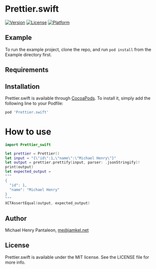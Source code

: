 # Prettier.swift

[![Version](https://img.shields.io/cocoapods/v/Prettier.swift.svg?style=flat)](https://cocoapods.org/pods/Prettier.swift)
[![License](https://img.shields.io/cocoapods/l/Prettier.swift.svg?style=flat)](https://cocoapods.org/pods/Prettier.swift)
[![Platform](https://img.shields.io/cocoapods/p/Prettier.swift.svg?style=flat)](https://cocoapods.org/pods/Prettier.swift)

## Example

To run the example project, clone the repo, and run `pod install` from the Example directory first.

## Requirements

## Installation

Prettier.swift is available through [CocoaPods](https://cocoapods.org). To install
it, simply add the following line to your Podfile:

```ruby
pod 'Prettier.swift'
```

# How to use

```swift
import Prettier_swift

let prettier = Prettier()
let input = "{\"id\":1,\"name\":\"Michael Henry\"}"
let output = prettier.prettify(input, parser: .jsonStringify)!
print(output)
let expected_output =
"""
{
  "id": 1,
  "name": "Michael Henry"
}
"""
XCTAssertEqual(output, expected_output)
```

## Author

Michael Henry Pantaleon, me@iamkel.net

## License

Prettier.swift is available under the MIT license. See the LICENSE file for more info.
